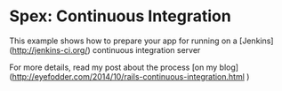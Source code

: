 Spex: Continuous Integration
===========================

This example shows how to prepare your app for running on a [Jenkins] (http://jenkins-ci.org/) continuous integration server

For more details, read my post about the process [on my blog] (http://eyefodder.com/2014/10/rails-continuous-integration.html ‎)